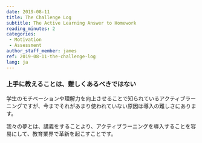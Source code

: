 ```yaml
---
date: 2019-08-11
title: The Challenge Log
subtitle: The Active Learning Answer to Homework
reading_minutes: 2
categories:
 - Motivation
 - Assessment
author_staff_member: james
ref: 2019-08-11-the-challenge-log
lang: ja
---
```


### 上手に教えることは、難しくあるべきではない

学生のモチベーションや理解力を向上させることで知られているアクティブラーニングですが、今までそれがあまり使われていない原因は導入の難しさにあります。

我々の夢とは、講義をすることより、アクティブラーニングを導入することを容易にして、教育業界で革新を起こすことです。
